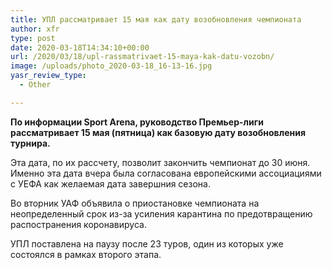 ```yaml
---
title: УПЛ рассматривает 15 мая как дату возобновления чемпионата
author: xfr
type: post
date: 2020-03-18T14:34:10+00:00
url: /2020/03/18/upl-rassmatrivaet-15-maya-kak-datu-vozobn/
image: /uploads/photo_2020-03-18_16-13-16.jpg
yasr_review_type:
  - Other

---
```

**По информации Sport Arena, руководство Премьер-лиги рассматривает 15 мая (пятница) как базовую дату возобновления турнира.**

Эта дата, по их рассчету, позволит закончить чемпионат до 30 июня. Именно эта дата вчера была согласована европейскими ассоциациями с УЕФА как желаемая дата завершния сезона.

Во вторник УАФ объявила о приостановке чемпионата на неопределенный срок из-за усиления карантина по предотвращению распостранения коронавируса.

УПЛ поставлена на паузу после 23 туров, один из которых уже состоялся в рамках второго этапа.